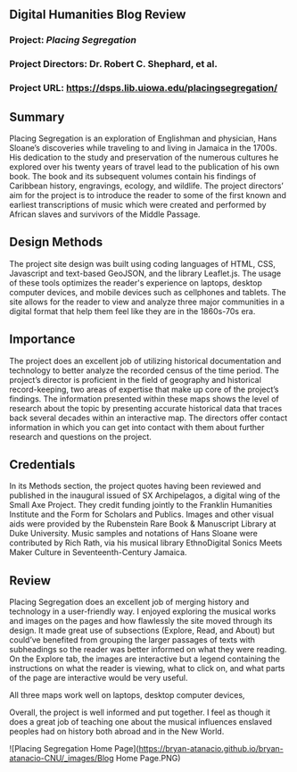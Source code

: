 ## Digital Humanities Blog Review

### **Project**: **_Placing Segregation_**

### Project Directors: Dr. Robert C. Shephard, et al.

### Project URL: https://dsps.lib.uiowa.edu/placingsegregation/

## Summary

Placing Segregation is an exploration of Englishman and physician, Hans Sloane’s discoveries while traveling to and living in Jamaica in the 1700s. His dedication to the study and preservation of the numerous cultures he explored over his twenty years of travel lead to the publication of his own book. The book and its subsequent volumes contain his findings of Caribbean history, engravings, ecology, and wildlife. The project directors’ aim for the project is to introduce the reader to some of the first known and earliest transcriptions of music which were created and performed by African slaves and survivors of the Middle Passage.

## Design Methods

The project site design was built using coding languages of HTML, CSS, Javascript and text-based GeoJSON, and the library Leaflet.js. The usage of these tools optimizes the reader's experience on laptops, desktop computer devices, and mobile devices such as cellphones and tablets. The site allows for the reader to view and analyze three major communities in a digital format that help them feel like they are in the 1860s-70s era.

## Importance

The project does an excellent job of utilizing historical documentation and technology to better analyze the recorded census of the time period. The project’s director is proficient in the field of geography and historical record-keeping, two areas of expertise that make up core of the project’s findings. The information presented within these maps shows the level of research about the topic by presenting accurate historical data that traces back several decades within an interactive map. The directors offer contact information in which you can get into contact with them about further research and questions on the project.

## Credentials

In its Methods section, the project quotes having been reviewed and published in the inaugural issued of SX Archipelagos, a digital wing of the Small Axe Project. They credit funding jointly to the Franklin Humanities Institute and the Form for Scholars and Publics. Images and other visual aids were provided by the Rubenstein Rare Book & Manuscript Library at Duke University. Music samples and notations of Hans Sloane were contributed by Rich Rath, via his musical library EthnoDigital Sonics Meets Maker Culture in Seventeenth-Century Jamaica.

## Review

Placing Segregation does an excellent job of merging history and technology in a user-friendly way. I enjoyed exploring the musical works and images on the pages and how flawlessly the site moved through its design. It made great use of subsections (Explore, Read, and About) but could’ve benefited from grouping the larger passages of texts with subheadings so the reader was better informed on what they were reading. On the Explore tab, the images are interactive but a legend containing the instructions on what the reader is viewing, what to click on, and what parts of the page are interactive would be very useful.

All three maps work well on laptops, desktop computer devices, 

Overall, the project is well informed and put together. I feel as though it does a great job of teaching one about the musical influences enslaved peoples had on history both abroad and in the New World.

![Placing Segregation Home Page](https://bryan-atanacio.github.io/bryan-atanacio-CNU/_images/Blog Home Page.PNG)
